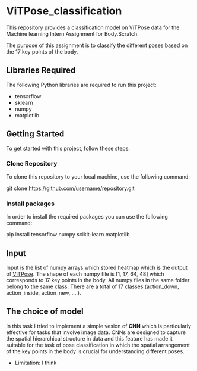 # ViTPose_classification
This repository provides a classification model on ViTPose data for the Machine learning Intern Assignment for Body.Scratch.

The purpose of this assignment is to classify the different poses based on the 17 key points of the body.

## Libraries Required

The following Python libraries are required to run this project:

- tensorflow
- sklearn
- numpy
- matplotlib

## Getting Started

To get started with this project, follow these steps:

### Clone Repository

To clone this repository to your local machine, use the following command:

git clone https://github.com/username/repository.git

### Install packages

In order to install the required packages you can use the following command:

pip install tensorflow numpy scikit-learn matplotlib 

## Input
Input is the list of numpy arrays which stored heatmap which is the output of [ViTPose](https://github.com/ViTAE-Transformer/ViTPose). The shape of each numpy file is [1, 17, 64, 48] which corresponds to 17 key points in the body. All numpy files in the same folder belong to the same class. There are a total of 17 classes (action_down, action_inside, action_new, ….). 

## The choice of model

In this task I tried to implement a simple vesion of **CNN** which is particularly effective for tasks that involve image data. CNNs are designed to capture the spatial hierarchical structure in data and this feature has made it suitable for the task of pose classification in which the spatial arrangement of the key points in the body is crucial for understanding different poses.

- Limitation:
  I think 

